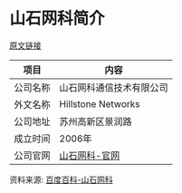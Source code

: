 # 山石网科简介

[原文链接]()

|项目|内容|
|-----|-----|
|公司名称|山石网科通信技术有限公司|
|外文名称|Hillstone Networks|
|公司地址|苏州高新区景润路|
|成立时间|2006年|
|公司官网|[山石网科-官网](https://www.hillstonenet.com.cn/)|

资料来源: 
[百度百科-山石网科](https://baike.baidu.com/item/%E5%B1%B1%E7%9F%B3%E7%BD%91%E7%A7%91%E9%80%9A%E4%BF%A1%E6%8A%80%E6%9C%AF%E8%82%A1%E4%BB%BD%E6%9C%89%E9%99%90%E5%85%AC%E5%8F%B8/24543886)